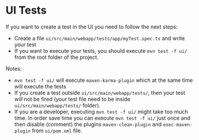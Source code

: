 UI Tests
=====================

If you want to create a test in the UI you need to follow the next steps:

- Create a file `ui/src/main/webapp/tests/app/myTest.spec.ts` and write your test
- If you want to execute your tests, you should execute `mvn test -f ui/` from the root folder of the project.

Notes:
- `mvn test -f ui/` will execute `maven-karma-plugin` which at the same time will execute the tests
- If you create a test outside `ui/src/main/webapp/tests/`, then your test will not be fired (your test file need to be inside `ui/src/main/webapp/tests/` folder).
- If you are a developer, executing `mvn test -f ui/` might take too much time. In order save time you can execute `mvn test -f ui/` just once and then disable (comment) the plugins `maven-clean-plugin` and `exec-maven-plugin` from `ui/pom.xml` file.   
